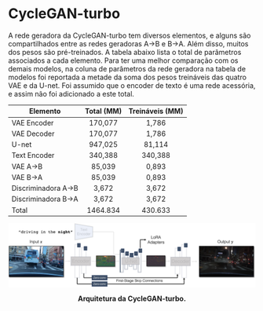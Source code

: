 # CycleGAN-turbo

A rede geradora da CycleGAN-turbo tem diversos elementos, e alguns são compartilhados entre as redes geradoras A→B e B→A. Além disso, muitos dos pesos são pré-treinados. A tabela abaixo lista o total de parâmetros associados a cada elemento. Para ter uma melhor comparação com os demais modelos, na coluna de parâmetros da rede geradora na tabela de modelos foi reportada a metade da soma dos pesos treináveis das quatro VAE e da U-net. Foi assumido que o encoder de texto é uma rede acessória, e assim não foi adicionado a este total.

| Elemento     |Total (MM)|Treináveis (MM) |
|-|:-:|:-:|
| VAE Encoder        |  170,077 |   1,786 |
| VAE Decoder        |  170,077 |   1,786 |
| U-net              |  947,025 |  81,114 |
| Text Encoder       |  340,388 | 340,388 |
| VAE A→B            |   85,039 |   0,893 |
| VAE B→A            |   85,039 |   0,893 |
| Discriminadora A→B |    3,672 |   3,672 |
| Discriminadora B→A |    3,672 |   3,672 |
| Total              | 1464.834 | 430.633 |

<div>
  <p align="center">
    <img src='assets/CycleGAN-turbo.jpg' align="center" alt="CycleGAN turbo" width=800px>
  </p>
  <p align="center">
    <strong>Arquitetura da CycleGAN-turbo.</strong>
  </p>
</div>